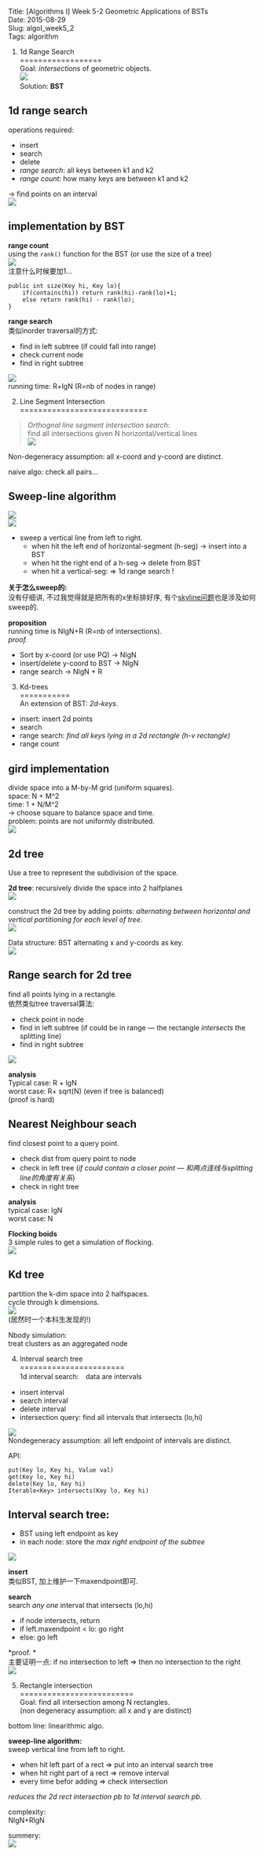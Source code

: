 Title: [Algorithms I] Week 5-2 Geometric Applications of BSTs   
Date: 2015-08-29   
Slug:  algoI_week5_2    
Tags: algorithm       
   
   
1. 1d Range Search   
==================   
Goal: *intersections* of geometric objects.    
![](_images/algoI_week5_2/pasted_image.png)   
Solution: **BST**   
   
1d range search   
---------------   
operations required:    
   
* insert   
* search   
* delete   
* *range search*: all keys between k1 and k2   
* *range count*: how many keys are between k1 and k2   
   
→ find points on an interval    
![](_images/algoI_week5_2/pasted_image001.png)   
   
implementation by BST   
---------------------   
**range count**   
using the ``rank()`` function for the BST (or use the size of a tree)   
![](_images/algoI_week5_2/pasted_image002.png)   
注意什么时候要加1...   
   
	public int size(Key hi, Key lo){   
		if(contains(hi)) return rank(hi)-rank(lo)+1;   
		else return rank(hi) - rank(lo);   
	}   
   
   
**range search**   
类似inorder traversal的方式:    
   
* find in left subtree (if could fall into range)   
* check current node   
* find in right subtree   
   
![](_images/algoI_week5_2/pasted_image003.png)   
running time: R+lgN (R=nb of nodes in range)   
   
2. Line Segment Intersection   
============================   
>*Orthognal line segment intersection search*:    
find all intersections given N horizontal/vertical lines   
![](_images/algoI_week5_2/pasted_image005.png)   
   
Non-degeneracy assumption: all x-coord and y-coord are distinct.    
   
naive algo: check all pairs...   
   
Sweep-line algorithm   
--------------------   
![](_images/algoI_week5_2/pasted_image006.png)   
![](_images/algoI_week5_2/pasted_image007.png)   
   
   
* sweep a vertical line from left to right.    
	* when hit the left end of horizontal-segment (h-seg) → insert into a BST   
	* when hit the right end of a h-seg → delete from BST   
	* when hit a vertical-seg: ⇒ 1d range search !    
   
   
**关于怎么sweep的:**   
没有仔细讲, 不过我觉得就是把所有的x坐标排好序, 有个[skyline问题](https://leetcode.com/problems/the-skyline-problem/)也是涉及如何sweep的.   
   
**proposition**   
running time is NlgN+R (R=nb of intersections).    
*proof.*   
   
* Sort by x-coord (or use PQ) → NlgN   
* insert/delete y-coord to BST → NlgN   
* range search → NlgN + R   
   
   
3. Kd-trees   
===========   
An extension of BST: *2d-keys*.    
   
* insert: insert 2d points   
* search   
* range search: *find all keys lying in a 2d rectangle (h-v rectangle)*   
* range count   
   
   
gird implementation   
-------------------   
divide space into a M-by-M grid (uniform squares).   
space: N + M^2   
time: 1 + N/M^2    
→ choose square to balance space and time.    
problem: points are not uniformly distributed.    
![](_images/algoI_week5_2/pasted_image008.png)   
   
2d tree   
-------   
Use a tree to represent the subdivision of the space.    
   
**2d tree**: recursively divide the space into 2 halfplanes   
![](_images/algoI_week5_2/pasted_image009.png)   
   
construct the 2d tree by adding points: *alternating between horizontal and vertical partitioning for each level of tree*.    
![](_images/algoI_week5_2/pasted_image010.png)   
   
Data structure: BST alternating x and y-coords as key.    
![](_images/algoI_week5_2/pasted_image011.png)   
   
   
Range search for 2d tree   
------------------------   
find all points lying in a rectangle.    
依然类似tree traversal算法:   
   
* check point in node   
* find in left subtree (if could be in range — the rectangle *intersects* the splitting line)   
* find in right subtree   
   
![](_images/algoI_week5_2/pasted_image012.png)   
   
**analysis**   
Typical case: R + lgN   
worst case: R+ sqrt(N) (even if tree is balanced)   
(proof is hard)   
   
Nearest Neighbour seach   
-----------------------   
find closest point to a query point.    
   
* check dist from query point to node   
* check in left tree (*if could contain a closer point — 和两点连线与splitting line的角度有关系*)   
* check in right tree   
   
   
**analysis**   
typical case: lgN   
worst case: N   
   
**Flocking boids**   
3 simple rules to get a simulation of flocking.    
![](_images/algoI_week5_2/pasted_image013.png)   
   
Kd tree   
-------   
partition the k-dim space into 2 halfspaces.    
cycle through k dimensions.   
![](_images/algoI_week5_2/pasted_image014.png)   
(居然时一个本科生发现的!)   
   
Nbody simulation:   
treat clusters as an aggregated node   
   
4. Interval search tree   
=======================   
1d interval search:　data are intervals   
   
* insert interval    
* search interval   
* delete interval   
* intersection query: find all intervals that intersects (lo,hi)   
   
![](_images/algoI_week5_2/pasted_image015.png)   
Nondegeneracy assumption: all left endpoint of intervals are distinct.    
   
API:   
   
	put(Key lo, Key hi, Value val)   
	get(Key lo, Key hi)   
	delete(Key lo, Key hi)   
	Iterable<Key> intersects(Key lo, Key hi)   
   
   
Interval search tree:   
---------------------   
   
* BST using left endpoint as key   
* in each node: store the *max right endpoint of the subtree*   
   
![](_images/algoI_week5_2/pasted_image016.png)   
   
**insert**   
类似BST, 加上维护一下maxendpoint即可.   
   
**search**   
search *any one* interval that intersects (lo,hi)   
   
* if node intersects, return   
* if left.maxendpoint < lo: go right   
* else: go left   
   
*proof. *   
主要证明一点: if no intersection to left ⇒ then no intersection to the right   
![](_images/algoI_week5_2/pasted_image018.png)   
   
5. Rectangle intersection   
=========================   
Goal:  find all intersection among N rectangles.    
(non degeneracy assumption: all x and y are distinct)    
   
bottom line: linearithmic algo.    
   
**sweep-line algorithm:**   
sweep vertical line from left to right.    
   
* when hit left part of a rect ⇒ put into an interval search tree   
* when hit right part of a rect ⇒ remove interval   
* every time befor adding ⇒ check intersection   
   
   
*reduces the 2d rect intersection pb to 1d interval search pb.*    
   
complexity:    
NlgN+RlgN   
   
summery:    
![](_images/algoI_week5_2/pasted_image019.png)   

